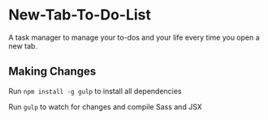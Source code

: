 # New-Tab-To-Do-List

A task manager to manage your to-dos and your life every time you open a new tab.

## Making Changes

Run `npm install -g gulp` to install all dependencies

Run `gulp` to watch for changes and compile Sass and JSX

